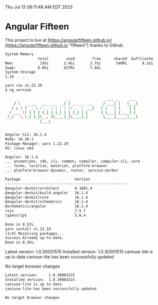 Thu Jul 13 08:11:48 AM EDT 2023

# Angular Fifteen


This project is live at [https://angularfifteen.github.io](https://angularfifteen.github.io "fifteen!") thanks to Github.

```bash
System Memory
               total        used        free      shared  buff/cache   available
Mem:            15Gi       3.4Gi       3.7Gi       540Mi       8.1Gi        10Gi
Swap:          8.0Gi       617Mi       7.4Gi
System Storage
1.2G	.
```
```bash
yarn run v1.22.19
$ ng version

     _                      _                 ____ _     ___
    / \   _ __   __ _ _   _| | __ _ _ __     / ___| |   |_ _|
   / △ \ | '_ \ / _` | | | | |/ _` | '__|   | |   | |    | |
  / ___ \| | | | (_| | |_| | | (_| | |      | |___| |___ | |
 /_/   \_\_| |_|\__, |\__,_|_|\__,_|_|       \____|_____|___|
                |___/
    

Angular CLI: 16.1.4
Node: 18.16.1
Package Manager: yarn 1.22.19
OS: linux x64

Angular: 16.1.4
... animations, cdk, cli, common, compiler, compiler-cli, core
... forms, localize, material, platform-browser
... platform-browser-dynamic, router, service-worker

Package                         Version
---------------------------------------------------------
@angular-devkit/architect       0.1601.4
@angular-devkit/build-angular   16.1.4
@angular-devkit/core            16.1.4
@angular-devkit/schematics      16.1.4
@schematics/angular             16.1.4
rxjs                            7.5.7
typescript                      5.0.4
    
Done in 0.53s.
yarn install v1.22.19
[1/4] Resolving packages...
success Already up-to-date.
Done in 0.39s.
```
Latest version:     1.0.30001515
Installed version:  1.0.30001515
caniuse-lite is up to date
caniuse-lite has been successfully updated

No target browser changes
```bash
Latest version:     1.0.30001515
Installed version:  1.0.30001515
caniuse-lite is up to date
caniuse-lite has been successfully updated

No target browser changes
```
```bash
